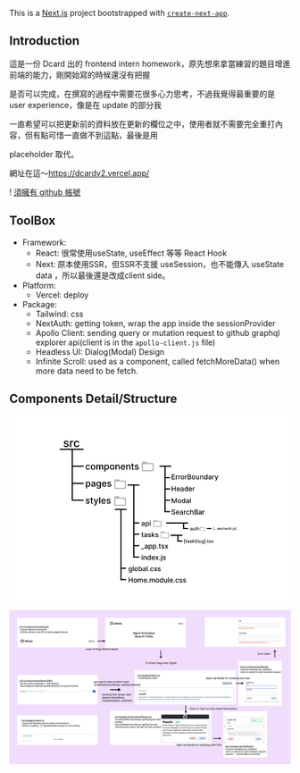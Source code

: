 This is a [Next.js](https://nextjs.org/) project bootstrapped with [`create-next-app`](https://github.com/vercel/next.js/tree/canary/packages/create-next-app).

## Introduction
這是一份 Dcard 出的 frontend intern homework，原先想來拿當練習的題目增進前端的能力，剛開始寫的時候還沒有把握

是否可以完成，在撰寫的過程中需要花很多心力思考，不過我覺得最重要的是 user experience，像是在 update 的部分我

一直希望可以把更新前的資料放在更新的欄位之中，使用者就不需要完全重打內容，但有點可惜一直做不到這點，最後是用 

placeholder 取代。

網址在這～https://dcardv2.vercel.app/

! [須擁有 github 帳號](https://github.com/signup?ref_cta=Sign+up&ref_loc=header+logged+out&ref_page=%2F&source=header-home)

## ToolBox
- Framework: 
  - React: 很常使用useState, useEffect 等等 React Hook
  - Next: 原本使用SSR，但SSR不支援 useSession，也不能傳入 useState data ，所以最後還是改成client side。
- Platform: 
  - Vercel: deploy
- Package: 
  - Tailwind: css
  - NextAuth: getting token, wrap the app inside the sessionProvider
  - Apollo Client: sending query or mutation request to github graphql explorer api(client is in the `apollo-client.js` file)
  - Headless UI: Dialog(Modal) Design
  - Infinite Scroll: used as a component, called fetchMoreData() when more data need to be fetch. 

## Components Detail/Structure

![Structure Tree](/public/Tree.svg)

![Detail Image](/public/Explanation.svg)



